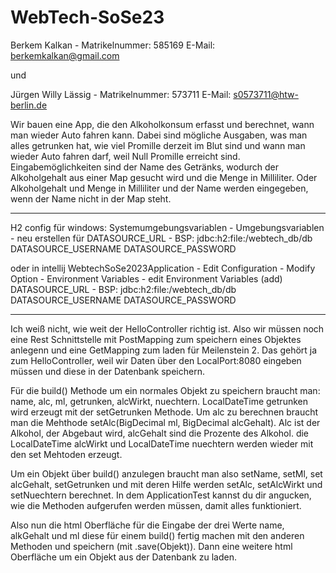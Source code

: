 # WebTech-SoSe23
Berkem Kalkan - Matrikelnummer: 585169 E-Mail: berkemkalkan@gmail.com

und 

Jürgen Willy Lässig - Matrikelnummer: 573711 E-Mail: s0573711@htw-berlin.de


Wir bauen eine App, die den Alkoholkonsum erfasst und berechnet, 
wann man wieder Auto fahren kann.
Dabei sind mögliche Ausgaben, was man alles getrunken hat, 
wie viel Promille derzeit im Blut sind und wann man wieder Auto fahren darf,
weil Null Promille erreicht sind.
Eingabemöglichkeiten sind der Name des Getränks, 
wodurch der Alkoholgehalt aus einer Map gesucht wird und die Menge in Milliliter.
Oder Alkoholgehalt und Menge in Milliliter und der Name werden eingegeben, 
wenn der Name nicht in der Map steht.

----------------------------------------------------------------

H2 config für windows:
Systemumgebungsvariablen - Umgebungsvariablen - neu erstellen für
DATASOURCE_URL      - BSP: jdbc:h2:file:/webtech_db/db
DATASOURCE_USERNAME
DATASOURCE_PASSWORD

oder in intellij
WebtechSoSe2023Application - Edit Configuration - Modify Option - Environment Variables - edit Environment Variables (add)
DATASOURCE_URL      - BSP: jdbc:h2:file:/webtech_db/db
DATASOURCE_USERNAME
DATASOURCE_PASSWORD

----------------------------------------------------------------

Ich weiß nicht, wie weit der HelloController richtig ist.
Also wir müssen noch eine Rest Schnittstelle mit PostMapping zum speichern 
eines Objektes anlegenn und eine GetMapping zum laden für Meilenstein 2.
Das gehört ja zum HelloController, weil wir Daten über den LocalPort:8080 
eingeben müssen und diese in der Datenbank speichern.

Für die build() Methode um ein normales Objekt zu speichern
braucht man: name, alc, ml, getrunken, alcWirkt, nuechtern.
LocalDateTime getrunken wird erzeugt mit der setGetrunken Methode.
Um alc zu berechnen braucht man die Mehthode setAlc(BigDecimal ml, BigDecimal alcGehalt).
Alc ist der Alkohol, der Abgebaut wird, alcGehalt sind die Prozente des Alkohol.
die LocalDateTime alcWirkt und LocalDateTime nuechtern werden wieder mit den set Mehtoden erzeugt.

Um ein Objekt über build() anzulegen braucht man also setName, setMl, set alcGehalt, setGetrunken 
und mit deren Hilfe werden setAlc, setAlcWirkt und setNuechtern berechnet.
In dem ApplicationTest kannst du dir angucken, wie die Methoden aufgerufen werden müssen, damit
alles funktioniert.

Also nun die html Oberfläche für die Eingabe der drei Werte name, alkGehalt und ml
diese für einem build() fertig machen mit den anderen Methoden und speichern (mit .save(Objekt)).
Dann eine weitere html Oberfläche um ein Objekt aus der Datenbank zu laden.